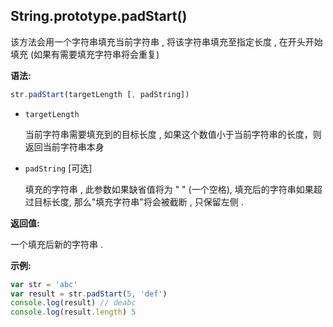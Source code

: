 ## String.prototype.padStart()

该方法会用一个字符串填充当前字符串 , 将该字符串填充至指定长度 , 在开头开始填充 (如果有需要填充字符串将会重复)



**语法:**

```js
str.padStart(targetLength [, padString])
```



- `targetLength`

  当前字符串需要填充到的目标长度 , 如果这个数值小于当前字符串的长度，则返回当前字符串本身

- `padString` [可选]

  填充的字符串 , 此参数如果缺省值将为 " " (一个空格), 填充后的字符串如果超过目标长度, 那么"填充字符串"将会被截断 , 只保留左侧 .



**返回值:**

一个填充后新的字符串 .



**示例:**

```js
var str = 'abc'
var result = str.padStart(5, 'def')
console.log(result) // deabc
console.log(result.length) 5
```

